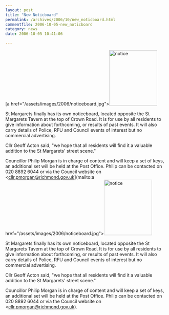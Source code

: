 ```yaml
---
layout: post
title: "New Noticboard"
permalink: /archives/2006/10/new_noticboard.html
commentfile: 2006-10-05-new_noticboard
category: news
date: 2006-10-05 10:41:06

---
```


[a href="/assets/images/2006/noticeboard.jpg"><img src="/assets/images/2006/noticeboard-thumb.jpg" width="150" height="173"  alt="notice" class="photo right" /></a>

St Margarets finally has its own noticeboard, located opposite the St Margarets Tavern at the top of Crown Road. It is for use by all residents to give information about forthcoming, or results of past events. It will also carry details of Police, RFU and Council events of interest but no commercial advertising.

Cllr Geoff Acton said, "we hope that all residents will find it a valuable addition to the St Margarets' street scene."

Councillor Philip Morgan is in charge of content and will keep a set of keys, an additional set will be held at the Post Office. Philip can be contacted on 020 8892 6044 or via the Council website on <cllr.pmorgan@richmond.gov.uk](mailto:a href="/assets/images/2006/noticeboard.jpg"><img src="/assets/images/2006/noticeboard-thumb.jpg" width="150" height="173"  alt="notice" class="photo right" /></a>

St Margarets finally has its own noticeboard, located opposite the St Margarets Tavern at the top of Crown Road. It is for use by all residents to give information about forthcoming, or results of past events. It will also carry details of Police, RFU and Council events of interest but no commercial advertising.

Cllr Geoff Acton said, "we hope that all residents will find it a valuable addition to the St Margarets' street scene."

Councillor Philip Morgan is in charge of content and will keep a set of keys, an additional set will be held at the Post Office. Philip can be contacted on 020 8892 6044 or via the Council website on <cllr.pmorgan@richmond.gov.uk).
